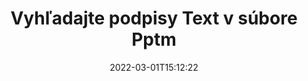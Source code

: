 ---
############################# Static ############################
layout: "auto-gen-signature"
date: 2022-03-01T15:12:22
draft: false
operation: Search
signaturetype: Text
fileformat: Pptm
productName: Java
lang: sk
productCode: java
otherformats: pdf doc docx docm dot dotm dotx odt ott rtf xls xlsx xlsm xlsb csv ods ots xltx xltm ppt pptx pps ppsx odp otp potx potm pptm ppsm
breadcrumb: Search Text signatures at Pptm with Java

############################# Head ############################
head_title: "Vyhľadajte podpisy Text v súbore Pptm v Java"
head_description: "Použite Java na vyhľadávanie Text podpisov v súboroch Pptm pomocou niekoľkých riadkov kódu."

############################# Header ############################
title: "Vyhľadajte podpisy Text v súbore Pptm"
description: "Natívne API Java umožňuje vyhľadávať podpisy Text v už podpísaných súboroch Pptm. Vykonajte rozšírené vyhľadávanie elektronických podpisov vo svojich dokumentoch Pptm pomocou niekoľkých riadkov kódu."
bg_image: "https://cms.admin.containerize.com/templates/aspose/App_Themes/V3/images/bg/header1.png"
bg_overlay: false
button:
    enable: true

############################# SubMenu ############################
submenu:
    enable: true

    left:
        img_alt: "GroupDocs.Signature for Java"
        image: "https://cms.admin.containerize.com/templates/groupdocs/images/product-logos/90x90-noborder/groupdocsature-java.png"
        product: "GroupDocs.Signature"
        platform: "Java"



############################# About ############################
about:
    enable: true
    title: "O GroupDocs.Signature for Java API"
    content: |
        [GroupDocs.Signature for Java](https://products.groupdocs.com/signature/java/) poskytuje Java API na spracovanie dokumentov pomocou rôznych typov podpisov, ako sú texty, obrázky, digitálne certifikáty, čiarové kódy, QR kódy, pečiatky alebo metadáta. Používatelia môžu pridávať, mazať, aktualizovať, overovať alebo vyhľadávať elektronické podpisy v súboroch PDF, dokumentoch MS Word, zošitoch MS Excel, prezentáciách MS PowerPoint, súboroch Adobe Photoshop a rôznych obrazových formátoch s ďalšou podporou prispôsobenia vlastností podpisov podľa potreby.
    

############################# Steps ############################
steps:
    enable: true
    title_left: "Ako vyhľadať podpisy Text v Pptm"
    content_left: |
        [GroupDocs.Signature for Java](https://products.groupdocs.com/signature/java/) uľahčuje vývojárom Java vyhľadávanie podpisov Text v súboroch Pptm z ich aplikácií implementáciou niekoľkých jednoduchých krokov.
        
        * Vytvorte novú inštanciu triedy Signature a odovzdajte cestu zdrojového dokumentu ako parameter konštruktora.
        * Vytvorte inštanciu objektu SearchOptions podľa svojich požiadaviek a zadajte možnosti vyhľadávania.
        * Zavolajte metódu vyhľadávania inštancie triedy Signature a odovzdajte jej SearchOptions.
        * Spracujte výsledky vyhľadávania podľa vašich požiadaviek.

    title_right: "Požiadavky na systém"
    content_right: |
        GroupDocs.Signature for Java sú podporované na všetkých hlavných platformách a operačných systémoch. Pred spustením nižšie uvedeného kódu sa uistite, že máte vo svojom systéme nainštalované nasledujúce predpoklady.

        * Operačné systémy: Microsoft Windows, Linux, MacOS
        * Vývojové prostredia: NetBeans, Intellij IDEA, Eclipse, etc.
        * Java runtime: J2SE 6.0 and above
        * Stiahnite si najnovšiu verziu GroupDocs.Signature for Java z [Maven](https://repository.groupdocs.com/webapp/#/artifacts/browse/tree/General/repo/com/groupdocs/groupdocs-signature)
         
    code: |
        ```java    
                
        // Set up input Pptm file
        String filePath = "input.pptm";

        // Instantiate Signature for input file
        Signature signature = new Signature(filePath);

        //Create search options
        TextSearchOptions options = new TextSearchOptions();

        // specify special pages to search on 
        options.setAllPages(false);
        // single page number
        options.setPageNumber(1);
        // specify text match type
        options.setMatchType(TextMatchType.Contains);
        // specify text pattern to search
        options.setText("Text signature");
                            
        // search for Text signatures in Pptm document
        List<TextSignature> signatures = signature.search(TextSignature.class, options);

        // process signatures which were found 
        signatures.forEach(item -> System.out.println(item.toString()));

        ```

############################# Demos ############################
demos:
    enable: true
    title: "Vyhľadajte živé ukážky elektronických podpisov Text"
    content: |
       Vyhľadajte v dokumente rôzne elektronické podpisy do súborov Pptm práve teraz na webovej lokalite [GroupDocs.Signature App](https://products.groupdocs.app/signature/family).

        
############################# More Formats ############################
more_formats:
    enable: true
    title: "Vyhľadajte ďalšie podpisy Text pomocou Java"
    content: |
        "Elektronické podpisy vyhľadávajú v rôznych dokumentoch. Nájdite podpisy z jedného z populárnych formátov súborov, ako je uvedené nižšie."
    format: 
           
       
back_to_top:
    enable: true
---
